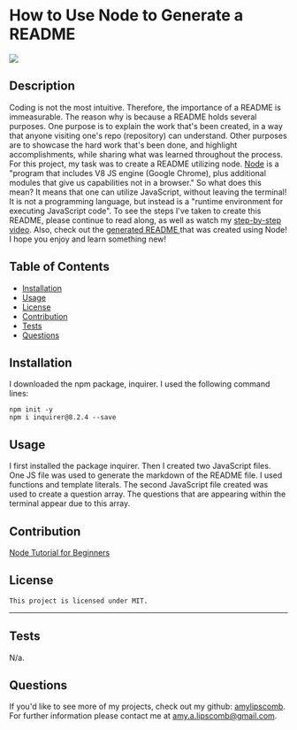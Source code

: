 # How to Use Node to Generate a README
  <img src="https://img.shields.io/badge/License-MIT-ff69b4.svg">

## Description

Coding is not the most intuitive. Therefore, the importance of a README is immeasurable. The reason why is because a README holds several purposes. One purpose is to explain the work that's been created, in a way that anyone visiting one's repo (repository) can understand. Other purposes are to showcase the hard work that's been done, and highlight accomplishments, while sharing what was learned throughout the process. For this project, my task was to create a README utilizing node. [Node](https://www.youtube.com/watch?v=TlB_eWDSMt4) is a "program that includes V8 JS engine (Google Chrome), plus additional modules that give us capabilities not in a browser." So what does this mean? It means that one can utilize JavaScript, without leaving the terminal! It is not a programming language, but instead is a "runtime environment for executing JavaScript code". To see the steps I've taken to create this README, please continue to read along, as well as watch my [step-by-step video](https://app.castify.com/view/365613b9-6942-444e-8519-3ca0a19a685f). Also, check out the [generated README ](https://github.com/AmyLipscomb/node-js/tree/main/output) that was created using Node! I hope you enjoy and learn something new!


## Table of Contents 

  * [Installation](#installation)
  * [Usage](#usage)
  * [License](#license)
  * [Contribution](#contribution)
  * [Tests](#tests)
  * [Questions](#questions)

## Installation

I downloaded the npm package, inquirer. I used the following command lines:

```
npm init -y
npm i inquirer@8.2.4 --save
```


## Usage

I first installed the package inquirer. Then I created two JavaScript files. One JS file was used to generate the markdown of the README file. I used functions and template literals. The second JavaScript file created was used to create a question array. The questions that are appearing within the terminal appear due to this array. 



   

## Contribution

  [Node Tutorial for Beginners](https://www.youtube.com/watch?v=TlB_eWDSMt4)

## License

```
This project is licensed under MIT.
```

---


## Tests

N/a.

## Questions

If you'd like to see more of my projects, check out my github: [amylipscomb](https://github.com/amylipscomb).
For further information please contact me at [amy.a.lipscomb@gmail.com](mailto:amy.a.lipscomb@gmail.com).